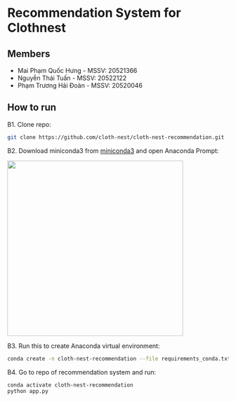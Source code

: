 # Recommendation System for Clothnest
## Members
- Mai Phạm Quốc Hưng - MSSV: 20521366
- Nguyễn Thái Tuấn - MSSV: 20522122​
- Phạm Trương Hải Đoàn - MSSV: 20520046
## How to run
B1. Clone repo:
```bash
git clone https://github.com/cloth-nest/cloth-nest-recommendation.git
```
B2. Download miniconda3 from [miniconda3](https://docs.conda.io/projects/miniconda/en/latest/) and open Anaconda Prompt:

<img alt="" src="https://github.com/Doan-Pham/outfit_recommendation/assets/85011400/c0d78c1b-19a8-44bd-ba78-327e13379994" width=400>

B3. Run this to create Anaconda virtual environment:
```bash
conda create -n cloth-nest-recommendation --file requirements_conda.txt
```
B4. Go to repo of recommendation system and run:
```bash
conda activate cloth-nest-recommendation
python app.py
```
